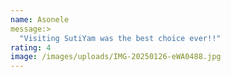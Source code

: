 ```yaml
---
name: Asonele
message:>
  "Visiting SutiYam was the best choice ever!!"
rating: 4
image: /images/uploads/IMG-20250126-eWA0488.jpg
---
```


